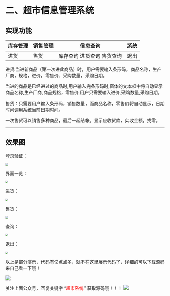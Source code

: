 # 二、超市信息管理系统

## 实现功能

| 库存管理 | 销售管理 | 信息查询                     | 系统 |
| -------- | -------- | ---------------------------- | ---- |
| 进货     | 售货     | 库存查询  进货查询  售货查询 | 退出 |



进货:当进新商品（第一次进此商品）时，用户需要输入条形码，商品名称，生产厂商，规格，进价，零售价、采购数量，采购日期。

当进的商品是已经进过的商品时,用户输入完条形码时,窗体的文本框中将自动显示商品名称,生产厂商,商品规格，零售价,用户只需要输入进价,采购数量,采购日期。

售货：只需要用户输入条形码，销售数量，而商品名称，零售价将自动显示，日期时间调用系统当前日期时间。

一次售货可以销售多种商品，最后一起结帐。显示应收货款，实收金额，找零。

------

## 效果图

登录验证：

<img src="https://picture-1302879452.cos.ap-guangzhou.myqcloud.com/img/login.gif" style="zoom:50%;" />

界面一览：

<img src="https://picture-1302879452.cos.ap-guangzhou.myqcloud.com/img/exit.gif" style="zoom:50%;" />

进货：

<img src="https://picture-1302879452.cos.ap-guangzhou.myqcloud.com/img/in.gif" style="zoom:50%;" />

售货：

<img src="https://picture-1302879452.cos.ap-guangzhou.myqcloud.com/img/sell.gif" style="zoom:50%;" />

查询：

<img src="https://picture-1302879452.cos.ap-guangzhou.myqcloud.com/img/find.gif" style="zoom:50%;" />

退出：

<img src="https://picture-1302879452.cos.ap-guangzhou.myqcloud.com/img/exit.gif" style="zoom:50%;" />

以上是部分演示，代码有亿点点多，就不在这里展示代码了，详细的可以下载源码来自己看一下哦！

![](https://img-blog.csdnimg.cn/img_convert/2993badf87150e4734bcdff74fe29588.png)

关注上面公众号，回复关键字 “<font color='red'>超市系统</font>” 获取源码哦！！！
    ![](http://cdn.qiniu.liyansheng.top/typora/pvTQ1bYb9j2rLQe0WQEfmAqnbxLhUfje.gif)

